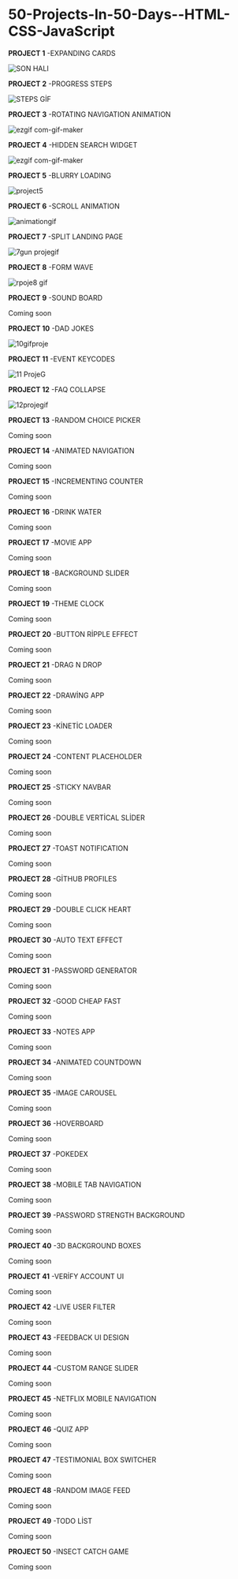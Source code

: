 # 50-Projects-In-50-Days--HTML-CSS-JavaScript


**PROJECT 1**
-EXPANDING CARDS


![SON HALI](https://user-images.githubusercontent.com/97444737/164299583-a8c27b97-6214-438c-9127-e4c59acc12d4.gif)




**PROJECT 2**
-PROGRESS STEPS




![STEPS GİF](https://user-images.githubusercontent.com/97444737/164291925-593de050-b3e7-4894-afc6-b748fda418c4.gif)




**PROJECT 3**
-ROTATING NAVIGATION ANIMATION


![ezgif com-gif-maker](https://user-images.githubusercontent.com/97444737/164516580-8427b652-aa92-4119-bce8-b1bc4734c26a.gif)






**PROJECT 4**
-HIDDEN SEARCH WIDGET


![ezgif com-gif-maker](https://user-images.githubusercontent.com/97444737/164688115-1b4c5078-4bc7-4e30-a63e-03401ce9fc93.gif)


**PROJECT 5**
-BLURRY LOADING




![project5](https://user-images.githubusercontent.com/97444737/164981409-77a3a976-e773-4909-a806-6428504f00e8.gif)








**PROJECT 6**
-SCROLL ANIMATION


![animationgif](https://user-images.githubusercontent.com/97444737/165129022-de208f78-f8e1-4b2d-a5f5-93386bdc5548.gif)




**PROJECT 7**
-SPLIT LANDING PAGE	


![7gun projegif](https://user-images.githubusercontent.com/97444737/165291345-25918ea6-6db0-4841-9510-df9143eab81d.gif)



**PROJECT 8**
-FORM WAVE

![rpoje8 gif](https://user-images.githubusercontent.com/97444737/165368510-18f1e375-8306-49b6-889b-85d7fad5aed4.gif)




**PROJECT 9**
-SOUND BOARD

Coming soon

**PROJECT 10**
-DAD JOKES	



![10gifproje](https://user-images.githubusercontent.com/97444737/165820110-9a47eec4-7ab5-4284-bd87-c79bdbc76db5.gif)



**PROJECT 11**
-EVENT KEYCODES


![11 ProjeG](https://user-images.githubusercontent.com/97444737/166099659-109ef03f-3676-45f1-b453-b55dc6e69546.gif)




**PROJECT 12**
-FAQ COLLAPSE


![12projegif](https://user-images.githubusercontent.com/97444737/167359028-eaa80167-9856-46b4-a25f-c110f62577ab.gif)


**PROJECT 13**
-RANDOM CHOICE PICKER

Coming soon

**PROJECT 14**
-ANIMATED NAVIGATION	

Coming soon

**PROJECT 15**
-INCREMENTING COUNTER

Coming soon

**PROJECT 16**
-DRINK WATER

Coming soon

**PROJECT 17**
-MOVIE APP	

Coming soon

**PROJECT 18**
-BACKGROUND SLIDER

Coming soon

**PROJECT 19**
-THEME CLOCK

Coming soon

**PROJECT 20**
-BUTTON RİPPLE EFFECT

Coming soon

**PROJECT 21**
-DRAG N DROP

Coming soon

**PROJECT 22**
-DRAWİNG APP

Coming soon

**PROJECT 23**
-KİNETİC LOADER

Coming soon

**PROJECT 24**
-CONTENT PLACEHOLDER

Coming soon

**PROJECT 25**
-STICKY NAVBAR

Coming soon

**PROJECT 26**
-DOUBLE VERTİCAL SLİDER

Coming soon

**PROJECT 27**
-TOAST NOTIFICATION

Coming soon

**PROJECT 28**
-GİTHUB PROFILES

Coming soon

**PROJECT 29**
-DOUBLE CLICK HEART

Coming soon

**PROJECT 30**
-AUTO TEXT EFFECT

Coming soon

**PROJECT 31**
-PASSWORD GENERATOR	

Coming soon

**PROJECT 32**
-GOOD CHEAP FAST

Coming soon

**PROJECT 33**
-NOTES APP

Coming soon

**PROJECT 34**
-ANIMATED COUNTDOWN

Coming soon

**PROJECT 35**
-IMAGE CAROUSEL

Coming soon

**PROJECT 36**
-HOVERBOARD

Coming soon

**PROJECT 37**
-POKEDEX

Coming soon

**PROJECT 38**
-MOBILE TAB NAVIGATION

Coming soon

**PROJECT 39**
-PASSWORD STRENGTH BACKGROUND

Coming soon

**PROJECT 40**
-3D BACKGROUND BOXES

Coming soon

**PROJECT 41**
-VERİFY ACCOUNT UI

Coming soon

**PROJECT 42**
-LIVE USER FILTER

Coming soon

**PROJECT 43**
-FEEDBACK UI DESIGN

Coming soon

**PROJECT 44**
-CUSTOM RANGE SLIDER

Coming soon

**PROJECT 45**
-NETFLIX MOBILE NAVIGATION

Coming soon

**PROJECT 46**
-QUIZ APP	

Coming soon

**PROJECT 47**
-TESTIMONIAL BOX SWITCHER

Coming soon

**PROJECT 48**
-RANDOM IMAGE FEED

Coming soon

**PROJECT 49**
-TODO LİST

Coming soon

**PROJECT 50**
-INSECT CATCH GAME

Coming soon




